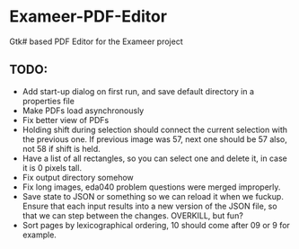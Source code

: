 Exameer-PDF-Editor
==================

Gtk# based PDF Editor for the Exameer project

## TODO:
*  Add start-up dialog on first run, and save default directory in a properties file
*  Make PDFs load asynchronously
*  Fix better view of PDFs
*  Holding shift during selection should connect the current selection
   with the previous one. If previous image was 57, next one should be
   57 also, not 58 if shift is held.
*  Have a list of all rectangles, so you can select one and delete it,
   in case it is 0 pixels tall.
*  Fix output directory somehow
*  Fix long images, eda040 problem questions were merged improperly.
*  Save state to JSON or something so we can reload it when we fuckup.
   Ensure that each input results into a new version of the JSON file, 
   so that we can step between the changes. OVERKILL, but fun?
*  Sort pages by lexicographical ordering, 10 should come after 09 or 9 for example.